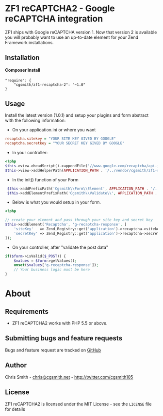 ZF1 reCAPTCHA2 - Google reCAPTCHA integration
==============================

ZF1 ships with Google reCAPTCHA version 1.  Now that version 2 is available
you will probably want to use an up-to-date element for your Zend Framework installations.

Installation
-----

#### Composer Install

    "require": {
        "cgsmith/zf1-recaptcha-2": "~1.0"
    }


Usage
-----

Install the latest version (1.0.1) and setup your plugins and form abstract with the following information:

* On your application.ini or where you want

```ini
recaptcha.sitekey = "YOUR SITE KEY GIVED BY GOOGLE"
recaptcha.secretkey = "YOUR SECRET KEY GIVED BY GOOGLE"
```

* In your controller:

```php
<?php
$this->view->headScript()->appendFile('//www.google.com/recaptcha/api.js'); 
$this->view->addHelperPath(APPLICATION_PATH . '/../vendor/cgsmith/zf1-recaptcha-2/src/Cgsmith/View/Helper', 'Cgsmith\\View\\Helper\\');
```

* In the init() function of your Form

```php
 $this->addPrefixPath('Cgsmith\\Form\\Element', APPLICATION_PATH . '/../vendor/cgsmith/zf1-recaptcha-2/src/Cgsmith/Form/Element', Zend_Form::ELEMENT);
 $this->addElementPrefixPath('Cgsmith\\Validate\\', APPLICATION_PATH . '/../vendor/cgsmith/zf1-recaptcha-2/src/Cgsmith/Validate/', Zend_Form_Element::VALIDATE);

```

* Below is what you would setup in your form.

```php
<?php

// create your element and pass through your site key and secret key
$this->addElement('Recaptcha', 'g-recaptcha-response', [
    'siteKey'   => Zend_Registry::get('application')->recaptcha->sitekey,
    'secretKey' => Zend_Registry::get('application')->recaptcha->secretkey,
]);

```

* On your controller, after "validate the post data"

```php
if($form->isValid($_POST)) {
	$values = $form->getValues();
	unset($values['g-recaptcha-response']);
	// Your business logic must be here
}
```

About
=====

Requirements
------------

- ZF1 reCAPTCHA2 works with PHP 5.5 or above.

Submitting bugs and feature requests
------------------------------------

Bugs and feature request are tracked on [GitHub](https://github.com/cgsmith/zf1-recaptcha-2/issues)

Author
------

Chris Smith - <chris@cgsmith.net> - <http://twitter.com/cgsmith105>

License
-------

ZF1 reCAPTCHA2 is licensed under the MIT License - see the `LICENSE` file for details
